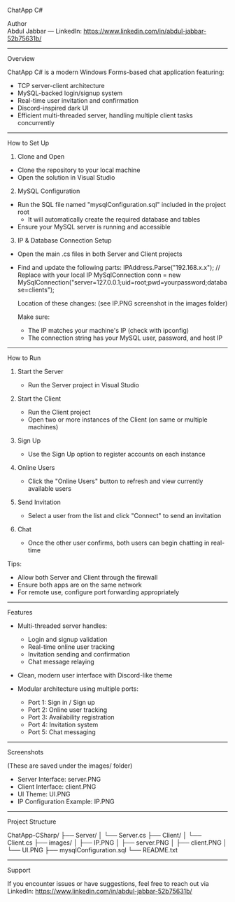 
ChatApp C#

Author  
Abdul Jabbar — LinkedIn: https://www.linkedin.com/in/abdul-jabbar-52b75631b/

----------------------------------------

Overview

ChatApp C# is a modern Windows Forms-based chat application featuring:
- TCP server-client architecture
- MySQL-backed login/signup system
- Real-time user invitation and confirmation
- Discord-inspired dark UI
- Efficient multi-threaded server, handling multiple client tasks concurrently

----------------------------------------

How to Set Up

1. Clone and Open
- Clone the repository to your local machine
- Open the solution in Visual Studio

2. MySQL Configuration
- Run the SQL file named "mysqlConfiguration.sql" included in the project root
  - It will automatically create the required database and tables
- Ensure your MySQL server is running and accessible

3. IP & Database Connection Setup
- Open the main .cs files in both Server and Client projects
- Find and update the following parts:
  IPAddress.Parse("192.168.x.x"); // Replace with your local IP
  MySqlConnection conn = new MySqlConnection("server=127.0.0.1;uid=root;pwd=yourpassword;database=clients");

  Location of these changes: (see IP.PNG screenshot in the images folder)

  Make sure:
  - The IP matches your machine's IP (check with ipconfig)
  - The connection string has your MySQL user, password, and host IP

----------------------------------------

How to Run

1. Start the Server
   - Run the Server project in Visual Studio

2. Start the Client
   - Run the Client project
   - Open two or more instances of the Client (on same or multiple machines)

3. Sign Up
   - Use the Sign Up option to register accounts on each instance

4. Online Users
   - Click the "Online Users" button to refresh and view currently available users

5. Send Invitation
   - Select a user from the list and click "Connect" to send an invitation

6. Chat
   - Once the other user confirms, both users can begin chatting in real-time

Tips:
- Allow both Server and Client through the firewall
- Ensure both apps are on the same network
- For remote use, configure port forwarding appropriately

----------------------------------------

Features

- Multi-threaded server handles:
  - Login and signup validation
  - Real-time online user tracking
  - Invitation sending and confirmation
  - Chat message relaying

- Clean, modern user interface with Discord-like theme

- Modular architecture using multiple ports:
  - Port 1: Sign in / Sign up
  - Port 2: Online user tracking
  - Port 3: Availability registration
  - Port 4: Invitation system
  - Port 5: Chat messaging

----------------------------------------

Screenshots

(These are saved under the images/ folder)

- Server Interface: server.PNG
- Client Interface: client.PNG
- UI Theme: UI.PNG
- IP Configuration Example: IP.PNG

----------------------------------------

Project Structure

ChatApp-CSharp/
├── Server/
│   └── Server.cs
├── Client/
│   └── Client.cs
├── images/
│   ├── IP.PNG
│   ├── server.PNG
│   ├── client.PNG
│   └── UI.PNG
├── mysqlConfiguration.sql
└── README.txt

----------------------------------------

Support

If you encounter issues or have suggestions, feel free to reach out via LinkedIn:
https://www.linkedin.com/in/abdul-jabbar-52b75631b/
